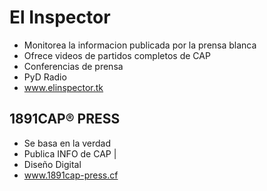 # El Inspector

* Monitorea la informacion publicada por la prensa blanca
* Ofrece videos de partidos completos de CAP
* Conferencias de prensa
* PyD Radio
* www.elinspector.tk

## 1891CAP® PRESS

 - Se basa en la verdad
 - Publica INFO de CAP             |
 - Diseño Digital
 - www.1891cap-press.cf 
